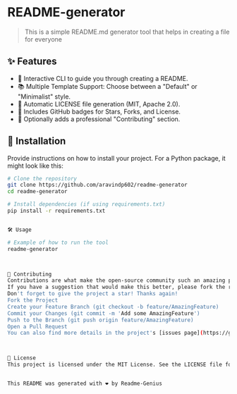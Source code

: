 # README-generator

> This is a simple README.md generator tool that helps in creating a file for everyone



## ✨ Features

- 💬 Interactive CLI to guide you through creating a README.
- 📚 Multiple Template Support: Choose between a "Default" or "Minimalist" style.
- 📄 Automatic LICENSE file generation (MIT, Apache 2.0).
- 🏅 Includes GitHub badges for Stars, Forks, and License.
- 🤝 Optionally adds a professional "Contributing" section.


## 🚀 Installation

Provide instructions on how to install your project. For a Python package, it might look like this:

```bash
# Clone the repository
git clone https://github.com/aravindp602/readme-generator
cd readme-generator

# Install dependencies (if using requirements.txt)
pip install -r requirements.txt


🛠️ Usage

# Example of how to run the tool
readme-generator



🤝 Contributing
Contributions are what make the open-source community such an amazing place to learn, inspire, and create. Any contributions you make are greatly appreciated.
If you have a suggestion that would make this better, please fork the repo and create a pull request. You can also simply open an issue with the tag "enhancement".
Don't forget to give the project a star! Thanks again!
Fork the Project
Create your Feature Branch (git checkout -b feature/AmazingFeature)
Commit your Changes (git commit -m 'Add some AmazingFeature')
Push to the Branch (git push origin feature/AmazingFeature)
Open a Pull Request
You can also find more details in the project's [issues page](https://github.com/aravindp602/readme-generator/issues).



📄 License
This project is licensed under the MIT License. See the LICENSE file for more details.


This README was generated with ❤️ by Readme-Genius